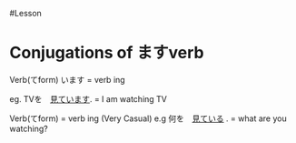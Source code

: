 #Lesson 
# Conjugations of  ますverb

Verb(てform) います = verb ing 

eg. TVを　[見ています](見ます).  = I am watching TV

Verb(てform) = verb ing (Very Casual)
e.g 何を　[見ている](見ます) . = what are you watching? 
